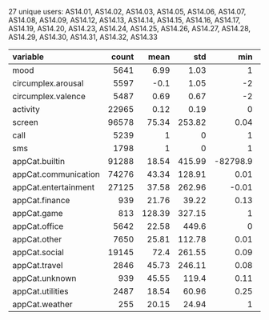 27 unique users:
AS14.01, AS14.02, AS14.03, AS14.05, AS14.06, AS14.07, AS14.08, AS14.09, AS14.12, AS14.13, AS14.14, AS14.15, AS14.16, AS14.17, AS14.19, AS14.20, AS14.23, AS14.24, AS14.25, AS14.26, AS14.27, AS14.28, AS14.29, AS14.30, AS14.31, AS14.32, AS14.33

| variable             |   count |   mean |    std |       min |   25% |   50% |    75% |      max |
|:---------------------|--------:|-------:|-------:|----------:|------:|------:|-------:|---------:|
| mood                 |    5641 |   6.99 |   1.03 |      1    |  7    |  7    |   8    |    10    |
| circumplex.arousal   |    5597 |  -0.1  |   1.05 |     -2    | -1    |  0    |   1    |     2    |
| circumplex.valence   |    5487 |   0.69 |   0.67 |     -2    |  0    |  1    |   1    |     2    |
| activity             |   22965 |   0.12 |   0.19 |      0    |  0    |  0.02 |   0.16 |     1    |
| screen               |   96578 |  75.34 | 253.82 |      0.04 |  5.32 | 20.04 |  62.54 |  9867.01 |
| call                 |    5239 |   1    |   0    |      1    |  1    |  1    |   1    |     1    |
| sms                  |    1798 |   1    |   0    |      1    |  1    |  1    |   1    |     1    |
| appCat.builtin       |   91288 |  18.54 | 415.99 | -82798.9  |  2.02 |  4.04 |   9.92 | 33960.2  |
| appCat.communication |   74276 |  43.34 | 128.91 |      0.01 |  5.22 | 16.23 |  45.48 |  9830.78 |
| appCat.entertainment |   27125 |  37.58 | 262.96 |     -0.01 |  1.33 |  3.39 |  14.92 | 32148.7  |
| appCat.finance       |     939 |  21.76 |  39.22 |      0.13 |  4.07 |  8.03 |  20.16 |   355.51 |
| appCat.game          |     813 | 128.39 | 327.15 |      1    | 14.15 | 43.17 | 123.62 |  5491.79 |
| appCat.office        |    5642 |  22.58 | 449.6  |      0    |  2    |  3.11 |   8.04 | 32708.8  |
| appCat.other         |    7650 |  25.81 | 112.78 |      0.01 |  7.02 | 10.03 |  16.83 |  3892.04 |
| appCat.social        |   19145 |  72.4  | 261.55 |      0.09 |  9.03 | 28.47 |  75.37 | 30000.9  |
| appCat.travel        |    2846 |  45.73 | 246.11 |      0.08 |  5.09 | 18.14 |  47.23 | 10452.6  |
| appCat.unknown       |     939 |  45.55 | 119.4  |      0.11 |  5.02 | 17.19 |  44.43 |  2239.94 |
| appCat.utilities     |    2487 |  18.54 |  60.96 |      0.25 |  3.16 |  8.03 |  19.33 |  1802.65 |
| appCat.weather       |     255 |  20.15 |  24.94 |      1    |  8.68 | 15.12 |  25.35 |   344.86 |